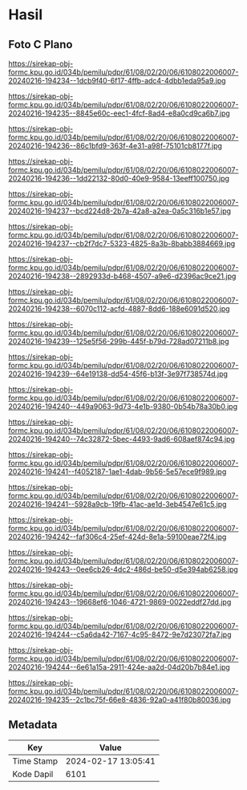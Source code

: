# Hasil

## Foto C Plano

https://sirekap-obj-formc.kpu.go.id/034b/pemilu/pdpr/61/08/02/20/06/6108022006007-20240216-194234--1dcb9f40-6f17-4ffb-adc4-4dbb1eda95a9.jpg

https://sirekap-obj-formc.kpu.go.id/034b/pemilu/pdpr/61/08/02/20/06/6108022006007-20240216-194235--8845e60c-eec1-4fcf-8ad4-e8a0cd9ca6b7.jpg

https://sirekap-obj-formc.kpu.go.id/034b/pemilu/pdpr/61/08/02/20/06/6108022006007-20240216-194236--86c1bfd9-363f-4e31-a98f-75101cb8177f.jpg

https://sirekap-obj-formc.kpu.go.id/034b/pemilu/pdpr/61/08/02/20/06/6108022006007-20240216-194236--1dd22132-80d0-40e9-9584-13eeff100750.jpg

https://sirekap-obj-formc.kpu.go.id/034b/pemilu/pdpr/61/08/02/20/06/6108022006007-20240216-194237--bcd224d8-2b7a-42a8-a2ea-0a5c316b1e57.jpg

https://sirekap-obj-formc.kpu.go.id/034b/pemilu/pdpr/61/08/02/20/06/6108022006007-20240216-194237--cb2f7dc7-5323-4825-8a3b-8babb3884669.jpg

https://sirekap-obj-formc.kpu.go.id/034b/pemilu/pdpr/61/08/02/20/06/6108022006007-20240216-194238--2892933d-b468-4507-a9e6-d2396ac9ce21.jpg

https://sirekap-obj-formc.kpu.go.id/034b/pemilu/pdpr/61/08/02/20/06/6108022006007-20240216-194238--6070c112-acfd-4887-8dd6-188e6091d520.jpg

https://sirekap-obj-formc.kpu.go.id/034b/pemilu/pdpr/61/08/02/20/06/6108022006007-20240216-194239--125e5f56-299b-445f-b79d-728ad07211b8.jpg

https://sirekap-obj-formc.kpu.go.id/034b/pemilu/pdpr/61/08/02/20/06/6108022006007-20240216-194239--64e19138-dd54-45f6-b13f-3e97f738574d.jpg

https://sirekap-obj-formc.kpu.go.id/034b/pemilu/pdpr/61/08/02/20/06/6108022006007-20240216-194240--449a9063-9d73-4e1b-9380-0b54b78a30b0.jpg

https://sirekap-obj-formc.kpu.go.id/034b/pemilu/pdpr/61/08/02/20/06/6108022006007-20240216-194240--74c32872-5bec-4493-9ad6-608aef874c94.jpg

https://sirekap-obj-formc.kpu.go.id/034b/pemilu/pdpr/61/08/02/20/06/6108022006007-20240216-194241--f4052187-1ae1-4dab-9b56-5e57ece9f989.jpg

https://sirekap-obj-formc.kpu.go.id/034b/pemilu/pdpr/61/08/02/20/06/6108022006007-20240216-194241--5928a9cb-19fb-41ac-ae1d-3eb4547e61c5.jpg

https://sirekap-obj-formc.kpu.go.id/034b/pemilu/pdpr/61/08/02/20/06/6108022006007-20240216-194242--faf306c4-25ef-424d-8e1a-59100eae72f4.jpg

https://sirekap-obj-formc.kpu.go.id/034b/pemilu/pdpr/61/08/02/20/06/6108022006007-20240216-194243--0ee6cb26-4dc2-486d-be50-d5e394ab6258.jpg

https://sirekap-obj-formc.kpu.go.id/034b/pemilu/pdpr/61/08/02/20/06/6108022006007-20240216-194243--19668ef6-1046-4721-9869-0022eddf27dd.jpg

https://sirekap-obj-formc.kpu.go.id/034b/pemilu/pdpr/61/08/02/20/06/6108022006007-20240216-194244--c5a6da42-7167-4c95-8472-9e7d23072fa7.jpg

https://sirekap-obj-formc.kpu.go.id/034b/pemilu/pdpr/61/08/02/20/06/6108022006007-20240216-194244--6e61a15a-2911-424e-aa2d-04d20b7b84e1.jpg

https://sirekap-obj-formc.kpu.go.id/034b/pemilu/pdpr/61/08/02/20/06/6108022006007-20240216-194235--2c1bc75f-66e8-4836-92a0-a41f80b80036.jpg


## Metadata

| Key        | Value               |
| ---------- | ------------------- |
| Time Stamp | 2024-02-17 13:05:41 |
| Kode Dapil | 6101                |



